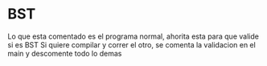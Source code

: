 # BST

Lo que esta comentado es el programa normal, ahorita esta para que valide si es BST
Si quiere compilar y correr el otro, se comenta la validacion en el main y descomente todo lo demas
